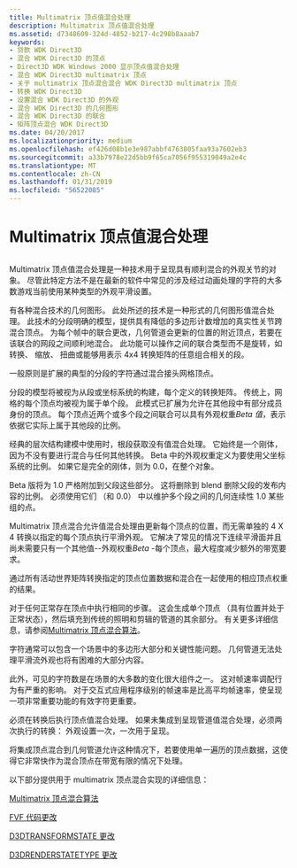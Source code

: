 ```yaml
---
title: Multimatrix 顶点值混合处理
description: Multimatrix 顶点值混合处理
ms.assetid: d7348609-324d-4852-b217-4c298b8aaab7
keywords:
- 贷款 WDK Direct3D
- 混合 WDK Direct3D 的顶点
- Direct3D WDK Windows 2000 显示顶点值混合处理
- 混合 WDK Direct3D multimatrix 顶点
- 关于 multimatrix 顶点混合混合 WDK Direct3D multimatrix 顶点
- 转换 WDK Direct3D
- 设置混合 WDK Direct3D 的外观
- 混合 WDK Direct3D 的几何图形
- 混合 WDK Direct3D 的联合
- 矩阵顶点混合 WDK Direct3D
ms.date: 04/20/2017
ms.localizationpriority: medium
ms.openlocfilehash: ef426d08b1e3e987abbf4763805faa93a7602eb3
ms.sourcegitcommit: a33b7978e22d5bb9f65ca7056f955319049a2e4c
ms.translationtype: MT
ms.contentlocale: zh-CN
ms.lasthandoff: 01/31/2019
ms.locfileid: "56522085"
---
```

# <a name="multimatrix-vertex-blending"></a>Multimatrix 顶点值混合处理


## <span id="ddk_multimatrix_vertex_blending_gg"></span><span id="DDK_MULTIMATRIX_VERTEX_BLENDING_GG"></span>


Multimatrix 顶点值混合处理是一种技术用于呈现具有顺利混合的外观关节的对象。 尽管此特定方法不是在最新的软件中常见的涉及经过动画处理的字符的大多数游戏当前使用某种类型的外观平滑设置。

有各种混合技术的几何图形。 此处所述的技术是一种形式的几何图形值混合处理。 此技术的分段明确的模型，提供具有降低的多边形计数增加的真实性关节跨混合顶点。 为每个帧中的联合更改，几何管道会更新的位置的附近顶点，若要在该联合的网段之间顺利地混合。 此功能可以操作之间的联合类型而不是旋转，如转换、 缩放、 扭曲或能够用表示 4x4 转换矩阵的任意组合相关的段。

一般原则是扩展的典型的分段的字符通过混合接头网格顶点。

分段的模型将被视为从段或坐标系统的构建，每个定义的转换矩阵。 传统上，网格的每个顶点均被视为属于单个段。 此模式已扩展为允许在其他段中有部分成员身份的顶点。 每个顶点近两个或多个段之间联合可以具有外观权重*Beta 值*，表示依据它实际上属于其他段的比例。

经典的层次结构建模中使用时，根段获取没有值混合处理。 它始终是一个刚体，因为不没有要进行混合与任何其他转换。 Beta 中的外观权重定义为要使用父坐标系统的比例。 如果它是完全的刚体，则为 0.0，在整个对象。

Beta 版将为 1.0 严格附加到父段这些部分。 这将删除到 blend 删除父段的发布内容的比例。 必须使用它们 （和 0.0） 中以维护多个段之间的几何连续性 1.0 某些组的点。

Multimatrix 顶点混合允许值混合处理由更新每个顶点的位置，而无需单独的 4 X 4 转换以指定的每个顶点执行平滑外观。 它解决了常见的情况下连续平滑面并且尚未需要只有一个其他值--外观权重*Beta* -每个顶点，最大程度减少额外的带宽要求。

通过所有活动世界矩阵转换指定的顶点位置数据和混合在一起使用的相应顶点权重的结果。

对于任何正常存在顶点中执行相同的步骤。 这会生成单个顶点 （具有位置并处于正常状态），然后填充到传统的照明和剪辑的管道的其余部分。 有关更多详细信息，请参阅[Multimatrix 顶点混合算法](multimatrix-vertex-blending-algorithm.md)。

字符通常可以包含一个场景中的多边形大部分和关键性能问题。 几何管道无法处理平滑流外观也将有困难的大部分内容。

此外，可见的字符数是在场景的大多数的变化很大组件之一。 这对帧速率调配行为有严重的影响。 对于交互式应用程序级别的帧速率是比高平均帧速率，使呈现一项非常重要功能的有效字符更重要。

必须在转换后执行顶点值混合处理。 如果未集成到呈现管道值混合处理，必须两次执行的转换： 外观设置一次，一次用于呈现。

将集成顶点混合到几何管道允许这种情况下，若要使用单一遍历的顶点数据，这使得它非常快作为混合顶点在带宽有限的情况下处理。

以下部分提供用于 multimatrix 顶点混合实现的详细信息：

[Multimatrix 顶点混合算法](multimatrix-vertex-blending-algorithm.md)

[FVF 代码更改](fvf-code-changes.md)

[D3DTRANSFORMSTATE 更改](d3dtransformstate-changes.md)

[D3DRENDERSTATETYPE 更改](d3drenderstatetype-changes.md)

 

 





